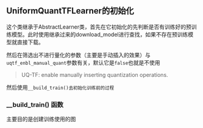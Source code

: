 
## UniformQuantTFLearner的初始化

这个类继承于AbstractLearner类，首先在它初始化的先判断是否有训练好的预训练模型。此时使用继承过来的download_model进行查找，如果不存在预训练模型就直接下载。

然后在筛选出不进行量化的参数（主要是手动插入的效果）与`uqtf_enbl_manual_quant`参数有关，默认它是`false`也就是不使用
> UQ-TF: enable manually inserting quantization operations.

然后使用`__build_train()去初始化训练前的过程`

### __build_train() 函数

主要目的是创建训练使用的图
